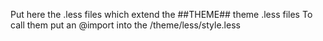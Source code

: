 Put here the .less files which extend the ##THEME## theme .less files
To call them put an @import into the /theme/less/style.less
